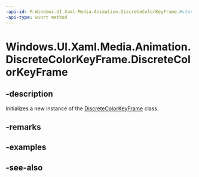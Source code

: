 ```yaml
---
-api-id: M:Windows.UI.Xaml.Media.Animation.DiscreteColorKeyFrame.#ctor
-api-type: winrt method
---
```


<!-- Method syntax
public DiscreteColorKeyFrame()
-->

# Windows.UI.Xaml.Media.Animation.DiscreteColorKeyFrame.DiscreteColorKeyFrame

## -description
Initializes a new instance of the [DiscreteColorKeyFrame](discretecolorkeyframe.md) class.


## -remarks

## -examples

## -see-also
